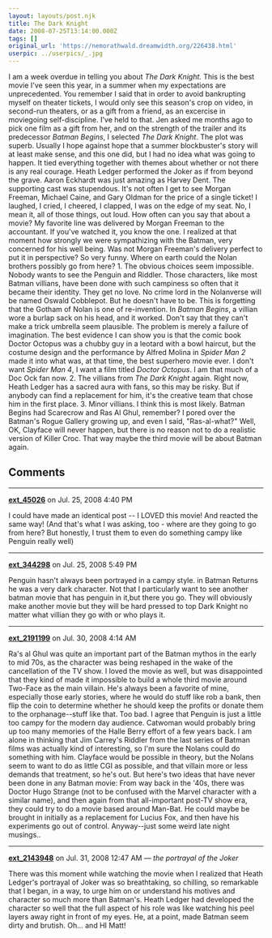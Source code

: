 ```yaml
---
layout: layouts/post.njk
title: The Dark Knight
date: 2008-07-25T13:14:00.000Z
tags: []
original_url: 'https://nemorathwald.dreamwidth.org/226438.html'
userpic: ../userpics/_.jpg
---
```

I am a week overdue in telling you about _The Dark Knight._ This is the best movie I've seen this year, in a summer when my expectations are unprecedented. You remember I said that in order to avoid bankrupting myself on theater tickets, I would only see this season's crop on video, in second-run theaters, or as a gift from a friend, as an excercise in moviegoing self-discipline. I've held to that. Jen asked me months ago to pick one film as a gift from her, and on the strength of the trailer and its predecessor _Batman Begins_, I selected _The Dark Knight_. The plot was superb. Usually I hope against hope that a summer blockbuster's story will at least make sense, and this one did, but I had no idea what was going to happen. It tied everything together with themes about whether or not there is any real courage. Heath Ledger performed the Joker as if from beyond the grave. Aaron Eckhardt was just amazing as Harvey Dent. The supporting cast was stupendous. It's not often I get to see Morgan Freeman, Michael Caine, and Gary Oldman for the price of a single ticket! I laughed, I cried, I cheered, I clapped, I was on the edge of my seat. No, I mean it, all of those things, out loud. How often can you say that about a movie? My favorite line was delivered by Morgan Freeman to the accountant. If you've watched it, you know the one. I realized at that moment how strongly we were sympathizing with the Batman, very concerned for his well being. Was not Morgan Freeman's delivery perfect to put it in perspective? So very funny. Where on earth could the Nolan brothers possibly go from here? 1. The obvious choices seem impossible. Nobody wants to see the Penguin and Riddler. Those characters, like most Batman villians, have been done with such campiness so often that it became their identity. They get no love. No crime lord in the Nolanverse will be named Oswald Cobblepot. But he doesn't have to be. This is forgetting that the Gotham of Nolan is one of re-invention. In _Batman Begins_, a villian wore a burlap sack on his head, and it worked. Don't say that they can't make a trick umbrella seem plausible. The problem is merely a failure of imagination. The best evidence I can show you is that the comic book Doctor Octopus was a chubby guy in a leotard with a bowl haircut, but the costume design and the performance by Alfred Molina in _Spider Man 2_ made it into what was, at that time, the best superhero movie ever. I don't want _Spider Man 4_, I want a film titled _Doctor Octopus_. I am that much of a Doc Ock fan now. 2. The villians from _The Dark Knight_ again. Right now, Heath Ledger has a sacred aura with fans, so this may be risky. But if anybody can find a replacement for him, it's the creative team that chose him in the first place. 3. Minor villians. I think this is most likely. Batman Begins had Scarecrow and Ras Al Ghul, remember? I pored over the Batman's Rogue Gallery growing up, and even I said, "Ras-al-what?" Well, OK, Clayface will never happen, but there is no reason not to do a realistic version of Killer Croc. That way maybe the third movie will be about Batman again.

## Comments

---

**[ext_45026](https://www.dreamwidth.org/users/ext_45026)** on Jul. 25, 2008 4:40 PM

I could have made an identical post -- I LOVED this movie! And reacted the same way! (And that's what I was asking, too - where are they going to go from here? But honestly, I trust them to even do something campy like Penguin really well)

---

**[ext_344298](https://www.dreamwidth.org/users/ext_344298)** on Jul. 25, 2008 5:49 PM

Penguin hasn't always been portrayed in a campy style. in Batman Returns he was a very dark character. Not that I particularly want to see another batman movie that has penguin in it,but there you go. They will obviously make another movie but they will be hard pressed to top Dark Knight no matter what villian they go with or who plays it.

---

**[ext_2191199](https://www.dreamwidth.org/users/ext_2191199)** on Jul. 30, 2008 4:14 AM

Ra's al Ghul was quite an important part of the Batman mythos in the early to mid 70s, as the character was being reshaped in the wake of the cancellation of the TV show. I loved the movie as well, but was disappointed that they kind of made it impossible to build a whole third movie around Two-Face as the main villain. He's always been a favorite of mine, especially those early stories, where he would do stuff like rob a bank, then flip the coin to determine whether he should keep the profits or donate them to the orphanage--stuff like that. Too bad. I agree that Penguin is just a little too campy for the modern day audience. Catwoman would probably bring up too many memories of the Halle Berry effort of a few years back. I am alone in thinking that Jim Carrey's Riddler from the last series of Batman films was actually kind of interesting, so I'm sure the Nolans could do something with him. Clayface would be possible in theory, but the Nolans seem to want to do as little CGI as possible, and that villain more or less demands that treatment, so he's out. But here's two ideas that have never been done in any Batman movie: From way back in the '40s, there was Doctor Hugo Strange (not to be confused with the Marvel character with a similar name), and then again from that all-important post-TV show era, they could try to do a movie based around Man-Bat. He could maybe be brought in initially as a replacement for Lucius Fox, and then have his experiments go out of control. Anyway--just some weird late night musings..

---

**[ext_2143948](https://www.dreamwidth.org/users/ext_2143948)** on Jul. 31, 2008 12:47 AM — *the portrayal of the Joker*

There was this moment while watching the movie when I realized that Heath Ledger's portrayal of Joker was so breathtaking, so chilling, so remarkable that I began, in a way, to urge him on or understand his motives and character so much more than Batman's. Heath Ledger had developed the character so well that the full aspect of his role was like watching his peel layers away right in front of my eyes. He, at a point, made Batman seem dirty and brutish. Oh... and HI Matt!
